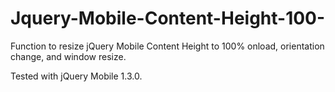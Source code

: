 Jquery-Mobile-Content-Height-100-
=================================

Function to resize jQuery Mobile Content Height to 100% onload, orientation change, and window resize.

Tested with jQuery Mobile 1.3.0.
